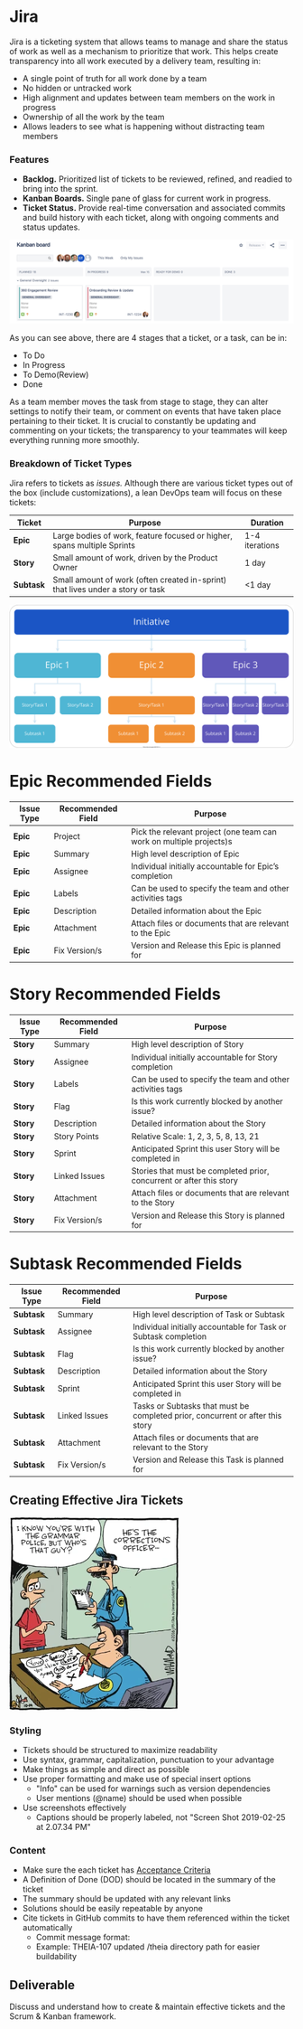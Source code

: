 # Jira

Jira is a ticketing system that allows teams to manage and share the status of work as well as a mechanism to prioritize that work. This helps create transparency into all work executed by a delivery team, resulting in:
- A single point of truth for all work done by a team
- No hidden or untracked work
- High alignment and updates between team members on the work in progress
- Ownership of all the work by the team
- Allows leaders to see what is happening without distracting team members

### Features

- **Backlog.** Prioritized list of tickets to be reviewed, refined, and readied to bring into the sprint.
- **Kanban Boards.** Single pane of glass for current work in progress.
- **Ticket Status.** Provide real-time conversation and associated commits and build history with each ticket, along with ongoing comments and status updates.

![A Jira kanban board with two tickets, one planned, and one in progress](img4/jira-board.webp ':size=2248x660 :class=img-shadow-center')

As you can see above, there are 4 stages that a ticket, or a task, can be in:
- To Do
- In Progress
- To Demo(Review)
- Done

As a team member moves the task from stage to stage, they can alter settings to notify their team, or comment on events that have taken place pertaining to their ticket. It is crucial to constantly be updating and commenting on your tickets; the transparency to your teammates will keep everything running more smoothly.


### Breakdown of Ticket Types

Jira refers to tickets as *issues.* Although there are various ticket types out of the box (include customizations), a lean DevOps team will focus on these tickets:

| Ticket | Purpose | Duration |
| --- | --- | --- |
| **Epic** | Large bodies of work, feature focused or higher, spans multiple Sprints | 1-4 iterations |
| **Story** | Small amount of work, driven by the Product Owner | 1 day |
| **Subtask** | Small amount of work (often created in-sprint) that lives under a story or task | <1 day |

![A large initiative being broken down into epics, which are then broken down to stories, which are then broken down to subtasks](img4/ticket-format.svg ':size=2495x1254 :class=img-center')


# Epic Recommended Fields
| Issue Type | Recommended Field | Purpose | 
| --- | --- | --- |
| **Epic** | Project | Pick the relevant project (one team can work on multiple projects)s |
| **Epic** | Summary | High level description of Epic |
| **Epic** | Assignee | Individual initially accountable for Epic’s completion |
| **Epic** | Labels | Can be used to specify the team and other activities tags |
| **Epic** | Description | Detailed information about the Epic |
| **Epic** | Attachment | Attach files or documents that are relevant to the Epic |
| **Epic** | Fix Version/s| Version and Release this Epic is planned for |

# Story Recommended Fields
| Issue Type | Recommended Field | Purpose | 
| --- | --- | --- |
| **Story** | Summary | High level description of Story|
| **Story** | Assignee | Individual initially accountable for Story completion |
| **Story**| Labels | Can be used to specify the team and other activities tags |
| **Story**| Flag | Is this work currently blocked by another issue? |
| **Story** | Description | Detailed information about the Story |
**Story** | Story Points | Relative Scale: 1, 2, 3, 5, 8, 13, 21 |
| **Story**| Sprint | Anticipated Sprint this user Story will be completed in |
| **Story**| Linked Issues | Stories that must be completed prior, concurrent or after this story|
| **Story**| Attachment | Attach files or documents that are relevant to the Story|
| **Story** | Fix Version/s| Version and Release this Story is planned for |

# Subtask Recommended Fields
| Issue Type | Recommended Field | Purpose | 
| --- | --- | --- |
| **Subtask** | Summary | High level description of Task or Subtask|
| **Subtask** | Assignee | Individual initially accountable for Task or Subtask completion |
| **Subtask** | Flag | Is this work currently blocked by another issue? |
| **Subtask** | Description | Detailed information about the Story |
| **Subtask** | Sprint | Anticipated Sprint this user Story will be completed in |
| **Subtask** | Linked Issues | Tasks or Subtasks that must be completed prior, concurrent or after this story|
| **Subtask** | Attachment | Attach files or documents that are relevant to the Story|
| **Subtask** | Fix Version/s| Version and Release this Task is planned for |



## Creating Effective Jira Tickets

![](img4/grammar.webp ':size=300x341')

### Styling
 - Tickets should be structured to maximize readability
 - Use syntax, grammar, capitalization, punctuation to your advantage
 - Make things as simple and direct as possible
 - Use proper formatting and make use of special insert options
   - "Info" can be used for warnings such as version dependencies
   - User mentions (@name) should be used when possible
 - Use screenshots effectively
   - Captions should be properly labeled, not "Screen Shot 2019-02-25 at 2.07.34 PM"

### Content

 - Make sure the each ticket has [Acceptance Criteria](4-software-development-practices/4.1.4-stories.md)
 - A Definition of Done (DOD) should be located in the summary of the ticket
 - The summary should be updated with any relevant links
 - Solutions should be easily repeatable by anyone
 - Cite tickets in GitHub commits to have them referenced within the ticket automatically
   - Commit message format: <ticket> <commit message>
   - Example: THEIA-107 updated /theia directory path for easier buildability

## Deliverable

Discuss and understand how to create & maintain effective tickets and the Scrum & Kanban framework. 
